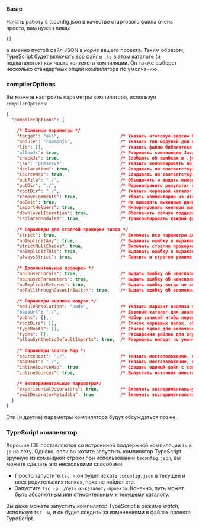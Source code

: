 ### Basic
Начать работу с tsconfig.json в качестве стартового файла очень просто, вам нужен лишь:
```json
{}
```
а именно пустой файл JSON в *корне* вашего проекта. Таким образом, TypeScript будет включать *все* файлы `.ts` в этом каталоге (и подкаталогах) как часть контекста компиляции. Он также выберет несколько стандартных опций компилятора по умолчанию.

### compilerOptions
Вы можете настроить параметры компилятора, используя `compilerOptions`:

```json
{
  "compilerOptions": {

    /* Основные параметры */                       
    "target": "es5",                       /* Указать итоговую версию ECMAScript: 'ES3' (default), 'ES5', 'ES2015', 'ES2016', 'ES2017', or 'ESNEXT'. */
    "module": "commonjs",                  /* Указать тип модулей для генерируемого кода: 'commonjs', 'amd', 'system', 'umd' or 'es2015'. */
    "lib": [],                             /* Указать файлы библиотеки для включения их в контекст компиляции:  */
    "allowJs": true,                       /* Разрешить компиляцию JavaScript файлов. */
    "checkJs": true,                       /* Сообщить об ошибках в .js файлах. */
    "jsx": "preserve",                     /* Указать компилировать ли JSX: 'preserve', 'react-native', or 'react'. */
    "declaration": true,                   /* Создавать ли соответствующий файл '.d.ts'. */
    "sourceMap": true,                     /* Создавать ли соответствующий файл '.map'. */
    "outFile": "./",                       /* Объединить и выдать вывод в один файл. */
    "outDir": "./",                        /* Перенаправить результат вывода в каталог. */
    "rootDir": "./",                       /* Указать корневой каталог исходников, а вывод с помощью --outDir. */
    "removeComments": true,                /* Убрать комментарии из итоговых файлов. */
    "noEmit": true,                        /* Не выводить выходные данные. */
    "importHelpers": true,                 /* Импортировать хелперы вывода из 'tslib'. */
    "downlevelIteration": true,            /* Обеспечить полную поддержку итераций в 'for-of', spread, and destructuring в 'ES5' или 'ES3' */
    "isolatedModules": true,               /* Транспилировать каждый файл как отдельный модуль (аналогично «ts.transpileModule»). */
                                              
    /* Параметры для строгой проверки типов */        
    "strict": true,                        /* Включить все параметры для строгой проверки типов.*/
    "noImplicitAny": true,                 /* Выдавать ошибку в выражениях и объявлениях с неявным типом 'any'. */
    "strictNullChecks": true,              /* Включить строгие проверки на null. */
    "noImplicitThis": true,                /* Выдавать ошибку в выражениях this с неявным типом any. */
    "alwaysStrict": true,                  /* Парсить в строгом режиме и использовать директиву "use strict" для каждого исходного файла. */
                                              
    /* Дополнительные проверки */                   
    "noUnusedLocals": true,                /* Выдать ошибку об неиспользованных переменных. */
    "noUnusedParameters": true,            /* Выдать ошибку об неиспользованных параметрах. */
    "noImplicitReturns": true,             /* Выдать ошибку когда не все "пути" функции возвращают значение. */
    "noFallthroughCasesInSwitch": true,    /* Выдать ошибку об возможных невалидных исходах в операторе switch. */
                                              
    /* Параметры анализа модуля */           
    "moduleResolution": "node",            /* Указать вариант анализа модуля: 'node' (Node.js) или 'classic' (TypeScript pre-1.6). */
    "baseUrl": "./",                       /* Базовый каталог для анализа не абсолютных имен модулей. */
    "paths": {},                           /* Набор записей чтобы перенастроить отображение импортов относительно 'baseUrl'. */
    "rootDirs": [],                        /* Список корневых папок, объединенное содержимое которых представляет структуру проекта во время выполнения. */
    "typeRoots": [],                       /* Список папок для включения определений типов. */
    "types": [],                           /* Расширения файлов для определения типов которые будут включены в компиляцию. */
    "allowSyntheticDefaultImports": true,  /* Разрешить импорт по умолчанию из модулей без экспорта по умолчанию. Это не влияет на генерацию кода, просто проверка типов. */
                                              
    /* Параметры Source Map */                  
    "sourceRoot": "./",                    /* Указать местоположение, где отладчик должен находить файлы TypeScript вместо исходных расположений источника. */
    "mapRoot": "./",                       /* Указать местоположение, где отладчик должен находить map файлы вместо сгенерированных местоположений. */
    "inlineSourceMap": true,               /* Создать единый файл с source maps вместо отдельных файлов. */
    "inlineSources": true,                 /* Выпустить источник вместе с sourcemaps в одном файле; требуется установить '--inlineSourceMap' или '--sourceMap'. */
                                              
    /* Экспериментальные параметры*/                
    "experimentalDecorators": true,        /* Включить экспериментальную поддержку для декораторов ES7. */
    "emitDecoratorMetadata": true          /* Включить экспериментальную поддержку выдачи типа метаданных для декораторов. */
  }
}
```

Эти (и другие) параметры компилятора будут обсуждаться позже.

### TypeScript компилятор
Хорошие IDE поставляются со встроенной поддержкой компиляции `ts` в `js` на лету. Однако, если вы хотите запустить компилятор TypeScript вручную из командной строки при использовании `tsconfig.json`, вы можете сделать это несколькими способами:
* Просто запустите `tsc`, и он будет искать `tsconfig.json` в текущей и всех родительских папках, пока не найдет его.
* Запустите `tsc -p ./путь-к-каталогу-проекта`. Конечно, путь может быть абсолютным или относительным к текущему каталогу.

Вы даже можете запустить компилятор TypeScript в режиме *watch*, используя `tsc -w`, и он будет следить за изменениями в файлах проекта TypeScript.
